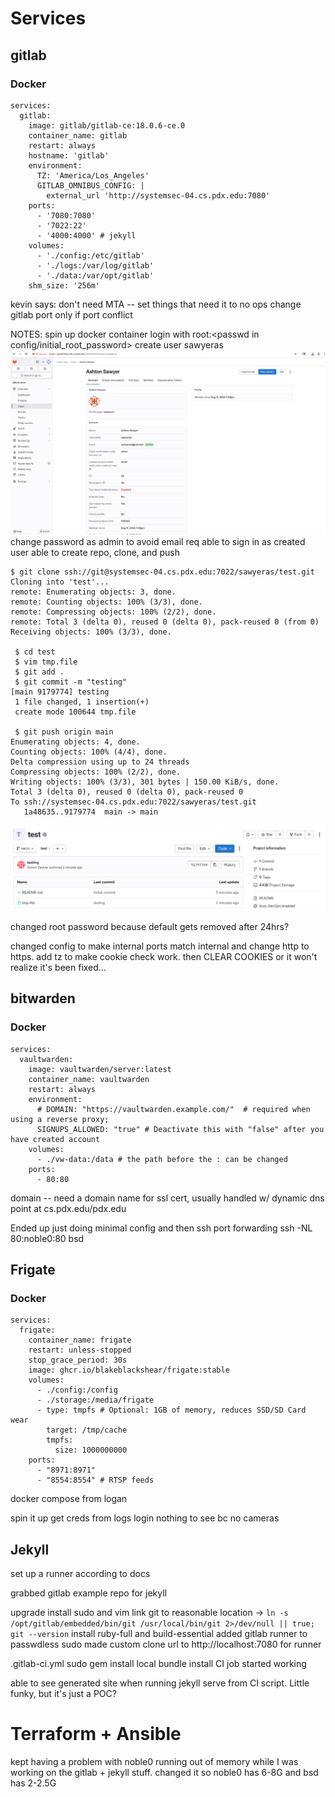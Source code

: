 # Services

## gitlab

### Docker
```
services:
  gitlab:
    image: gitlab/gitlab-ce:18.0.6-ce.0
    container_name: gitlab
    restart: always
    hostname: 'gitlab'
    environment:
      TZ: 'America/Los_Angeles'
      GITLAB_OMNIBUS_CONFIG: |
        external_url 'http://systemsec-04.cs.pdx.edu:7080'
    ports:
      - '7080:7080'
      - '7022:22'
      - '4000:4000' # jekyll
    volumes:
      - './config:/etc/gitlab'
      - './logs:/var/log/gitlab'
      - './data:/var/opt/gitlab'
    shm_size: '256m'
```
kevin says:
    don't need MTA -- set things that need it to no ops
    change gitlab port only if port conflict

NOTES:
spin up docker container 
login with root:<passwd in config/initial_root_password>
create user sawyeras
![ user created page ](./img/gitlab-user.png)
change password as admin to avoid email req
able to sign in as created user
able to create repo, clone, and push
```
$ git clone ssh://git@systemsec-04.cs.pdx.edu:7022/sawyeras/test.git
Cloning into 'test'...
remote: Enumerating objects: 3, done.
remote: Counting objects: 100% (3/3), done.
remote: Compressing objects: 100% (2/2), done.
remote: Total 3 (delta 0), reused 0 (delta 0), pack-reused 0 (from 0)
Receiving objects: 100% (3/3), done.

 $ cd test
 $ vim tmp.file
 $ git add .
 $ git commit -m "testing"
[main 9179774] testing
 1 file changed, 1 insertion(+)
 create mode 100644 tmp.file

 $ git push origin main
Enumerating objects: 4, done.
Counting objects: 100% (4/4), done.
Delta compression using up to 24 threads
Compressing objects: 100% (2/2), done.
Writing objects: 100% (3/3), 301 bytes | 150.00 KiB/s, done.
Total 3 (delta 0), reused 0 (delta 0), pack-reused 0
To ssh://systemsec-04.cs.pdx.edu:7022/sawyeras/test.git
   1a48635..9179774  main -> main
```
![updated gitlab repo](./img/gitlab-push.png)

changed root password because default gets removed after 24hrs? 

changed config to make internal ports match internal and change http to
https. add tz to make cookie check work. then CLEAR COOKIES or it won't
realize it's been fixed...

## bitwarden

### Docker
```
services:
  vaultwarden:
    image: vaultwarden/server:latest
    container_name: vaultwarden
    restart: always
    environment:
      # DOMAIN: "https://vaultwarden.example.com/"  # required when using a reverse proxy;
      SIGNUPS_ALLOWED: "true" # Deactivate this with "false" after you have created account
    volumes:
      - ./vw-data:/data # the path before the : can be changed
    ports:
      - 80:80
```

domain -- need a domain name for ssl cert, usually handled w/ dynamic dns
	point at cs.pdx.edu/pdx.edu

Ended up just doing minimal config and then ssh port forwarding
ssh -NL 80:noble0:80 bsd



## Frigate

### Docker
```
services:
  frigate:
    container_name: frigate
    restart: unless-stopped
    stop_grace_period: 30s
    image: ghcr.io/blakeblackshear/frigate:stable
    volumes:
      - ./config:/config
      - ./storage:/media/frigate
      - type: tmpfs # Optional: 1GB of memory, reduces SSD/SD Card wear
        target: /tmp/cache
        tmpfs:
          size: 1000000000
    ports:
      - "8971:8971"
      - "8554:8554" # RTSP feeds
```

docker compose from logan

spin it up
get creds from logs
login
nothing to see bc no cameras

## Jekyll
set up a runner according to docs

grabbed gitlab example repo for jekyll

upgrade
install sudo and vim
link git to reasonable location
-> `ln -s /opt/gitlab/embedded/bin/git /usr/local/bin/git 2>/dev/null || true; git --version`
install ruby-full and build-essential
added gitlab runner to passwdless sudo
made custom clone url to http://localhost:7080 for runner

.gitlab-ci.yml
	sudo gem install
	local bundle install
	CI job started working

able to see generated site when running jekyll serve from CI script. Little
funky, but it's just a POC? 

# Terraform + Ansible
kept having a problem with noble0 running out of memory while I was working 
on the gitlab + jekyll stuff. changed it so noble0 has 6-8G and bsd has 2-2.5G
